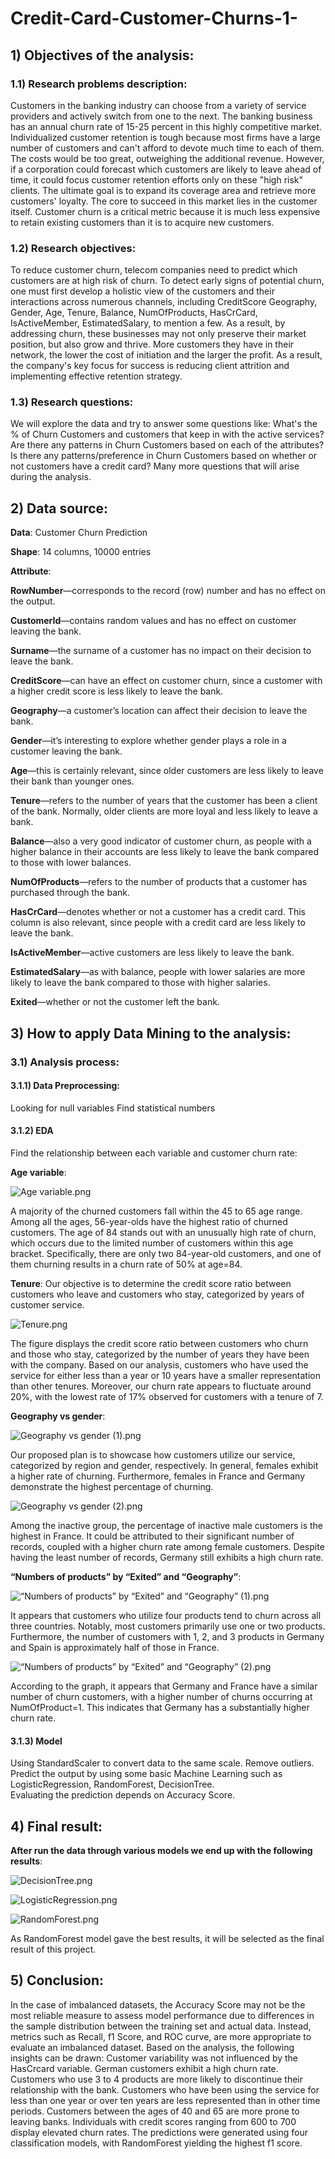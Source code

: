 # Credit-Card-Customer-Churns-1-

## 1) Objectives of the analysis:
### 1.1) Research problems description:
Customers in the banking industry can choose from a variety of service providers and actively switch from one to the next. The banking business has an annual churn rate of 15-25 percent in this highly competitive market.
Individualized customer retention is tough because most firms have a large number of customers and can't afford to devote much time to each of them. The costs would be too great, outweighing the additional revenue. However, if a corporation could forecast which customers are likely to leave ahead of time, it could focus customer retention efforts only on these "high risk" clients. The ultimate goal is to expand its coverage area and retrieve more customers' loyalty. The core to succeed in this market lies in the customer itself.
Customer churn is a critical metric because it is much less expensive to retain existing customers than it is to acquire new customers.

### 1.2) Research objectives:
To reduce customer churn, telecom companies need to predict which customers are at high risk of churn.
To detect early signs of potential churn, one must first develop a holistic view of the customers and their interactions across numerous channels, including CreditScore Geography, Gender, Age, Tenure, Balance, NumOfProducts, HasCrCard, IsActiveMember, EstimatedSalary, to mention a few.
As a result, by addressing churn, these businesses may not only preserve their market position, but also grow and thrive. More customers they have in their network, the lower the cost of initiation and the larger the profit. As a result, the company's key focus for success is reducing client attrition and implementing effective retention strategy.
### 1.3) Research questions: 

We will explore the data and try to answer some questions like:
What's the % of Churn Customers and customers that keep in with the active services?
Are there any patterns in Churn Customers based on each of the attributes?
Is there any patterns/preference in Churn Customers based on whether or not customers have a credit card?
Many more questions that will arise during the analysis.

## 2) Data source:
**Data**: Customer Churn Prediction

**Shape**: 14 columns, 10000 entries

**Attribute**:

**RowNumber**—corresponds to the record (row) number and has no effect on the output.

**CustomerId**—contains random values and has no effect on customer leaving the bank.

**Surname**—the surname of a customer has no impact on their decision to leave the bank.

**CreditScore**—can have an effect on customer churn, since a customer with a higher credit score is less likely to leave the bank.

**Geography**—a customer’s location can affect their decision to leave the bank.

**Gender**—it’s interesting to explore whether gender plays a role in a customer leaving the bank.

**Age**—this is certainly relevant, since older customers are less likely to leave their bank than younger ones.

**Tenure**—refers to the number of years that the customer has been a client of the bank. Normally, older clients are more loyal and less likely to leave a bank.

**Balance**—also a very good indicator of customer churn, as people with a higher balance in their accounts are less likely to leave the bank compared to those with lower balances.

**NumOfProducts**—refers to the number of products that a customer has purchased through the bank.

**HasCrCard**—denotes whether or not a customer has a credit card. This column is also relevant, since people with a credit card are less likely to leave the bank.

**IsActiveMember**—active customers are less likely to leave the bank.

**EstimatedSalary**—as with balance, people with lower salaries are more likely to leave the bank compared to those with higher salaries.

**Exited**—whether or not the customer left the bank.

## 3) How to apply Data Mining to the analysis:
### 3.1) Analysis process:
#### 3.1.1) Data Preprocessing:
Looking for null variables
Find statistical numbers 
#### 3.1.2) EDA
Find the relationship between each variable and customer churn rate:

**Age variable**:

![Age variable.png](https://github.com/khvu0610/Credit-Card-Customer-Churns-1-/blob/496e6b38f9e8a5f6a976a69bc4e3083ed6e8cba3/Images/Age%20variable.png)

A majority of the churned customers fall within the 45 to 65 age range.
Among all the ages, 56-year-olds have the highest ratio of churned customers.
The age of 84 stands out with an unusually high rate of churn, which occurs due to the limited number of customers within this age bracket. Specifically, there are only two 84-year-old customers, and one of them churning results in a churn rate of 50% at age=84.

**Tenure**: Our objective is to determine the credit score ratio between customers who leave and customers who stay, categorized by years of customer service.

![Tenure.png](https://github.com/khvu0610/Credit-Card-Customer-Churns-1-/blob/496e6b38f9e8a5f6a976a69bc4e3083ed6e8cba3/Images/Tenure.png)


The figure displays the credit score ratio between customers who churn and those who stay, categorized by the number of years they have been with the company.
Based on our analysis, customers who have used the service for either less than a year or 10 years have a smaller representation than other tenures. Moreover, our churn rate appears to fluctuate around 20%, with the lowest rate of 17% observed for customers with a tenure of 7.

**Geography vs gender**: 

![Geography vs gender (1).png](https://github.com/khvu0610/Credit-Card-Customer-Churns-1-/blob/9b74249cdac38a1012f17c0423df3ac3f3e8888c/Images/Geography%20vs%20gender%20(1).png)


Our proposed plan is to showcase how customers utilize our service, categorized by region and gender, respectively.
In general, females exhibit a higher rate of churning. Furthermore, females in France and Germany demonstrate the highest percentage of churning.

![Geography vs gender (2).png](https://github.com/khvu0610/Credit-Card-Customer-Churns-1-/blob/9b74249cdac38a1012f17c0423df3ac3f3e8888c/Images/Geography%20vs%20gender%20(2).png)

Among the inactive group, the percentage of inactive male customers is the highest in France. It could be attributed to their significant number of records, coupled with a higher churn rate among female customers.
Despite having the least number of records, Germany still exhibits a high churn rate.

**“Numbers of products” by “Exited” and “Geography”**:

![“Numbers of products” by “Exited” and “Geography” (1).png
](https://github.com/khvu0610/Credit-Card-Customer-Churns-1-/blob/9b74249cdac38a1012f17c0423df3ac3f3e8888c/Images/%E2%80%9CNumbers%20of%20products%E2%80%9D%20by%20%E2%80%9CExited%E2%80%9D%20and%20%E2%80%9CGeography%E2%80%9D%20(1).png)

It appears that customers who utilize four products tend to churn across all three countries. Notably, most customers primarily use one or two products.
Furthermore, the number of customers with 1, 2, and 3 products in Germany and Spain is approximately half of those in France.

![“Numbers of products” by “Exited” and “Geography” (2).png](https://github.com/khvu0610/Credit-Card-Customer-Churns-1-/blob/9b74249cdac38a1012f17c0423df3ac3f3e8888c/Images/%E2%80%9CNumbers%20of%20products%E2%80%9D%20by%20%E2%80%9CExited%E2%80%9D%20and%20%E2%80%9CGeography%E2%80%9D%20(2).png)

According to the graph, it appears that Germany and France have a similar number of churn customers, with a higher number of churns occurring at NumOfProduct=1. This indicates that Germany has a substantially higher churn rate.

#### 3.1.3) Model
Using StandardScaler to convert data to the same scale.
Remove outliers.
Predict the output by using some basic Machine Learning such as LogisticRegression, RandomForest, DecisionTree.  
Evaluating the prediction depends on Accuracy Score.

## 4) Final result:
**After run the data through various models we end up with the following results**:

![DecisionTree.png](https://github.com/khvu0610/Credit-Card-Customer-Churns-1-/blob/9b74249cdac38a1012f17c0423df3ac3f3e8888c/Images/DecisionTree.png)

![LogisticRegression.png](https://github.com/khvu0610/Credit-Card-Customer-Churns-1-/blob/9b74249cdac38a1012f17c0423df3ac3f3e8888c/Images/LogisticRegression.png)

![RandomForest.png](https://github.com/khvu0610/Credit-Card-Customer-Churns-1-/blob/9b74249cdac38a1012f17c0423df3ac3f3e8888c/Images/RandomForest.png)



As RandomForest model gave the best results, it will be selected as the final result of this project.

## 5) Conclusion:
In the case of imbalanced datasets, the Accuracy Score may not be the most reliable measure to assess model performance due to differences in the sample distribution between the training set and actual data. Instead, metrics such as Recall, f1 Score, and ROC curve, are more appropriate to evaluate an imbalanced dataset.
Based on the analysis, the following insights can be drawn:
Customer variability was not influenced by the HasCrcard variable.
German customers exhibit a high churn rate.
Customers who use 3 to 4 products are more likely to discontinue their relationship with the bank.
Customers who have been using the service for less than one year or over ten years are less represented than in other time periods.
Customers between the ages of 40 and 65 are more prone to leaving banks.
Individuals with credit scores ranging from 600 to 700 display elevated churn rates.
The predictions were generated using four classification models, with RandomForest yielding the highest f1 score.
